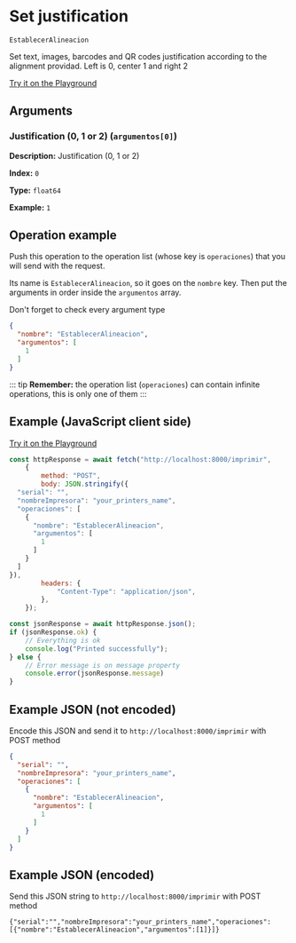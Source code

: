 # Set justification

`EstablecerAlineacion`

Set text, images, barcodes and QR codes justification according to the alignment providad. Left is 0, center 1 and right 2


[Try it on the Playground](../playground.md?operacion=EstablecerAlineacion)

## Arguments
### Justification (0, 1 or 2) (`argumentos[0]`)



**Description:** Justification (0, 1 or 2)

**Index:** `0`

**Type:** `float64`

**Example:** `1`

## Operation example


Push this operation to the operation list (whose key is `operaciones`) that you will send with the request.

Its name is `EstablecerAlineacion`, so it goes on the `nombre` key. Then put the arguments in order
inside the `argumentos` array.

Don't forget to check every argument type



```json
{
  "nombre": "EstablecerAlineacion",
  "argumentos": [
    1
  ]
}
```

::: tip
**Remember:** the operation list (`operaciones`) can contain infinite operations, this is only one of them
:::

## Example (JavaScript client side)

[Try it on the Playground](../playground.md?operacion=EstablecerAlineacion)
```js
const httpResponse = await fetch("http://localhost:8000/imprimir",
    {
        method: "POST",
        body: JSON.stringify({
  "serial": "",
  "nombreImpresora": "your_printers_name",
  "operaciones": [
    {
      "nombre": "EstablecerAlineacion",
      "argumentos": [
        1
      ]
    }
  ]
}),
        headers: {
            "Content-Type": "application/json",
        },
    });

const jsonResponse = await httpResponse.json();
if (jsonResponse.ok) {
    // Everything is ok
    console.log("Printed successfully");
} else {
    // Error message is on message property
    console.error(jsonResponse.message)
}
```

## Example JSON (not encoded)

Encode this JSON and send it to `http://localhost:8000/imprimir` with POST method

```json
{
  "serial": "",
  "nombreImpresora": "your_printers_name",
  "operaciones": [
    {
      "nombre": "EstablecerAlineacion",
      "argumentos": [
        1
      ]
    }
  ]
}
```

## Example JSON (encoded)

Send this JSON string to `http://localhost:8000/imprimir` with POST method

```
{"serial":"","nombreImpresora":"your_printers_name","operaciones":[{"nombre":"EstablecerAlineacion","argumentos":[1]}]}
```
